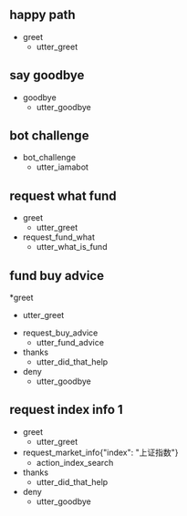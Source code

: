 ## happy path
* greet
  - utter_greet

## say goodbye
* goodbye
  - utter_goodbye

## bot challenge
* bot_challenge
  - utter_iamabot

## request what fund
* greet
  - utter_greet
* request_fund_what
  - utter_what_is_fund

## fund buy advice
*greet
  - utter_greet
* request_buy_advice
  - utter_fund_advice
* thanks
  - utter_did_that_help
* deny
  - utter_goodbye

## request index info 1
* greet
  - utter_greet
* request_market_info{"index": "上证指数"}
  - action_index_search
* thanks
  - utter_did_that_help
* deny
  - utter_goodbye


